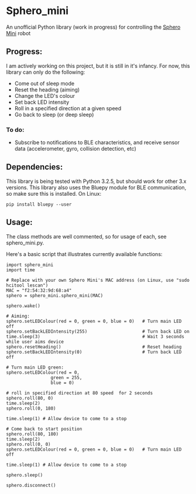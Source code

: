 # Sphero_mini
An unofficial Python library (work in progress) for controlling the [Sphero Mini](https://www.sphero.com/sphero-mini) robot

## Progress:
I am actively working on this project, but it is still in it's infancy. For now, this library can only do the following:
* Come out of sleep mode
* Reset the heading (aiming)
* Change the LED's colour
* Set back LED intensity
* Roll in a specified direction at a given speed
* Go back to sleep (or deep sleep)

### To do:
* Subscribe to notifications to BLE characteristics, and receive sensor data (accelerometer, gyro, collision detection, etc)

## Dependencies:
This library is being tested with Python 3.2.5, but should work for other 3.x versions. This library also uses the Bluepy module for BLE communication, so make sure this is installed. On Linux:

    pip install bluepy --user
    
## Usage:
The class methods are well commented, so for usage of each, see sphero_mini.py. 

Here's a basic script that illustrates currently available functions:

    import sphero_mini
    import time

    # Replace with your own Sphero Mini's MAC address (on Linux, use "sudo hcitool lescan")
    MAC = "f2:54:32:9d:68:a4"
    sphero = sphero_mini.sphero_mini(MAC)

    sphero.wake()

    # Aiming:
    sphero.setLEDColour(red = 0, green = 0, blue = 0)   # Turn main LED off
    sphero.setBackLEDIntensity(255)                     # Turn back LED on
    time.sleep(3)                                       # Wait 3 seconds while user aims device
    sphero.resetHeading()                               # Reset heading
    sphero.setBackLEDIntensity(0)                       # Turn back LED off

    # Turn main LED green:
    sphero.setLEDColour(red = 0,
                     green = 255,
                     blue = 0)

    # roll in specified direction at 80 speed  for 2 seconds
    sphero.roll(80, 0)
    time.sleep(2)
    sphero.roll(0, 180)

    time.sleep(1) # Allow device to come to a stop

    # Come back to start position
    sphero.roll(80, 180)
    time.sleep(2)
    sphero.roll(0, 0)
    sphero.setLEDColour(red = 0, green = 0, blue = 0)   # Turn main LED off

    time.sleep(1) # Allow device to come to a stop

    sphero.sleep()

    sphero.disconnect()
